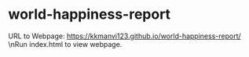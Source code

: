 # world-happiness-report

URL to Webpage: https://kkmanvi123.github.io/world-happiness-report/
\nRun index.html to view webpage.
